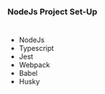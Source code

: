 ### NodeJs Project Set-Up

#

<ul>
  <li>NodeJs</li>
  <li>Typescript</li>
  <li>Jest</li>
  <li>Webpack</li>
  <li>Babel</li>
  <li>Husky</li>
</ul>
